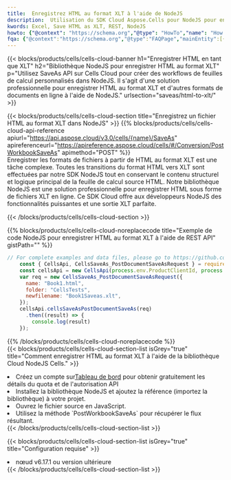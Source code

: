 ```yaml
---
title:  Enregistrez HTML au format XLT à l'aide de NodeJS
description:  Utilisation du SDK Cloud Aspose.Cells pour NodeJS pour enregistrer le fichier au format HTML au format XLT.
kwords: Excel, Save HTML as XLT, REST, NodeJS
howto: {"@context": "https://schema.org","@type": "HowTo","name": "How to save HTML as XLT using the Cells Cloud NodeJS library.","description": "How to save HTML as XLT using the Cells Cloud NodeJS library.","image": {"@type": "ImageObject"},"url": "/nodejs/saveas/html-to-xlt/","step": [{ "@type": "HowToStep","name": "How to save HTML as XLT using the Cells Cloud NodeJS library. step 1", "image": {"@type": "ImageObject",},"url": "/nodejs/saveas/html-to-xlt/","text": "Register an account at <a href='https://dashboard.aspose.cloud/'>Dashboard</a> to get free API quota & authorization details",},{ "@type": "HowToStep","name": "How to save HTML as XLT using the Cells Cloud NodeJS library. step 1", "image": {"@type": "ImageObject",},"url": "/nodejs/saveas/html-to-xlt/","text": "Install NodeJS library and add the reference (import the library) to your project.",},{ "@type": "HowToStep","name": "How to save HTML as XLT using the Cells Cloud NodeJS library. step 1", "image": {"@type": "ImageObject",},"url": "/nodejs/saveas/html-to-xlt/","text": "Open the source file in JavaScript.",},{ "@type": "HowToStep","name": "How to save HTML as XLT using the Cells Cloud NodeJS library. step 1", "image": {"@type": "ImageObject",},"url": "/nodejs/saveas/html-to-xlt/","text": "Use the `PostWorkbookSaveAs` method to retrieve the resulting stream.",}, ],"supply": {"@type": "HowToSupply","name": "document"},"tool": [{"@type": "HowToTool","name": "Visual Studio, Visual Studio Code, WebStorm"},{"@type": "HowToTool","name": "Aspose Cells"}],"totalTime": "PT6M"}
fqa: {"@context":"https://schema.org","@type":"FAQPage","mainEntity":[{"@type":"Question","name":"Why save file as other formats file in C# using REST API?","acceptedAnswer":{"@type":"Answer","text":"Documents are encoded in many ways, and some files may be incompatible with the software you use. To open and read such files, just save them as appropriate file formats.<br/><ol><li>Install .NET SDK and add the reference (import the library) to your project.</li><li>Open the source file in C# using REST API.</li><li>Call the PostWorkbookSaveAsRequest() method, passing an output filename with required extension.</li><li>Get the result of save as a separate file.</li></ol>"}},{"@type":"Question","name":"What file formats can I save as with your C# library?","acceptedAnswer":{"@type":"Answer","text":"We support a variety of file formats for conversion using .NET library, including XLSX, Excel, xls , PDF, CSV, HTML, Markdown, XML, PNG, JPG, TIFF, Json, TXT and many more."}},{"@type":"Question","name":"What is the maximum allowed file size for conversion using this .NET library?","acceptedAnswer":{"@type":"Answer","text":"There are no file size limits for format conversions using .NET library."}}]}
---
```

{{< blocks/products/cells/cells-cloud-banner h1="Enregistrer HTML en tant que XLT" h2="Bibliothèque NodeJS pour enregistrer HTML au format XLT" p="Utilisez SaveAs API sur Cells Cloud pour créer des workflows de feuilles de calcul personnalisés dans NodeJS. Il s\'agit d\'une solution professionnelle pour enregistrer HTML au format XLT et d\'autres formats de documents en ligne à l\'aide de NodeJS." urlsection="saveas/html-to-xlt/" >}}

{{< blocks/products/cells/cells-cloud-section title="Enregistrez un fichier HTML au format XLT dans NodeJS" >}}
{{% blocks/products/cells/cells-cloud-api-reference apiurl="https://api.aspose.cloud/v3.0/cells/{name}/SaveAs" apireferenceurl="https://apireference.aspose.cloud/cells/#/Conversion/PostWorkbookSaveAs" apimethod="POST" %}}
<br/>
Enregistrer les formats de fichiers à partir de HTML au format XLT est une tâche complexe. Toutes les transitions du format HTML vers XLT sont effectuées par notre SDK NodeJS tout en conservant le contenu structurel et logique principal de la feuille de calcul source HTML. Notre bibliothèque NodeJS est une solution professionnelle pour enregistrer HTML sous forme de fichiers XLT en ligne. Ce SDK Cloud offre aux développeurs NodeJS des fonctionnalités puissantes et une sortie XLT parfaite.

{{< /blocks/products/cells/cells-cloud-section >}}

{{% blocks/products/cells/cells-cloud-noreplacecode title="Exemple de code NodeJS pour enregistrer HTML au format XLT à l\'aide de REST API" gistPath="" %}}
  
```js
// For complete examples and data files, please go to https://github.com/aspose-cells-cloud/aspose-cells-cloud-node/
    const { CellsApi, CellsSaveAs_PostDocumentSaveAsRequest } = require("asposecellscloud");
    const cellsApi = new CellsApi(process.env.ProductClientId, process.env.ProductClientSecret);
    var req = new CellsSaveAs_PostDocumentSaveAsRequest({
      name: "Book1.html",
      folder: "CellsTests",
      newfilename: "Book1Saveas.xlt",
    });
    cellsApi.cellsSaveAsPostDocumentSaveAs(req)
      .then((result) => {
        console.log(result)
    });
```
  
{{% /blocks/products/cells/cells-cloud-noreplacecode %}}
<br/>
{{< blocks/products/cells/cells-cloud-section-list isGrey="true" title="Comment enregistrer HTML au format XLT à l\'aide de la bibliothèque Cloud NodeJS Cells." >}}
<li> Créez un compte sur<a href="https://dashboard.aspose.cloud/">Tableau de bord</a> pour obtenir gratuitement les détails du quota et de l'autorisation API</li>
<li>Installez la bibliothèque NodeJS et ajoutez la référence (importez la bibliothèque) à votre projet.</li>
<li>Ouvrez le fichier source en JavaScript.</li>
<li>Utilisez la méthode `PostWorkbookSaveAs` pour récupérer le flux résultant.</li>
{{< /blocks/products/cells/cells-cloud-section-list >}}

{{< blocks/products/cells/cells-cloud-section-list isGrey="true" title="Configuration requise" >}}
<li>nœud v6.17.1 ou version ultérieure</li>
{{< /blocks/products/cells/cells-cloud-section-list >}}
